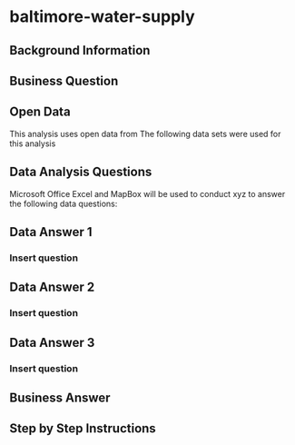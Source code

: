# baltimore-water-supply


## Background Information



## Business Question


## Open Data
This analysis uses open data from 
The following data sets were used for this analysis

## Data Analysis Questions
Microsoft Office Excel and MapBox will be used to conduct xyz to answer the following data questions:


## Data Answer 1
### Insert question

## Data Answer 2
### Insert question

## Data Answer 3
### Insert question


## Business Answer


## Step by Step Instructions


